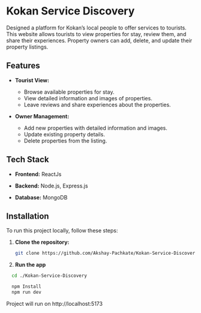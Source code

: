 # Kokan Service Discovery

Designed a platform for Kokan’s local people to offer services to tourists. This website allows tourists to view properties for stay, review them, and share their experiences. Property owners can add, delete, and update their property listings.

## Features

- **Tourist View:**
  - Browse available properties for stay.
  - View detailed information and images of properties.
  - Leave reviews and share experiences about the properties.

- **Owner Management:**
  - Add new properties with detailed information and images.
  - Update existing property details.
  - Delete properties from the listing.

## Tech Stack

- **Frontend:** ReactJs

- **Backend:**
   Node.js,
   Express.js

- **Database:**
   MongoDB

## Installation

To run this project locally, follow these steps:

1. **Clone the repository:**
   ```sh
   git clone https://github.com/Akshay-Pachkate/Kokan-Service-Discovery.git
   ```

2. **Run the app**
  ```sh
    cd ./Kokan-Service-Discovery

    npm Install
    npm run dev

  ```
Project will run on http://localhost:5173
